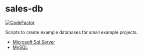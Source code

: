 # sales-db 

[![CodeFactor](https://www.codefactor.io/repository/github/xmagee/sales-db/badge)](https://www.codefactor.io/repository/github/xmagee/sales-db)

Scripts to create example databases for small example projects.

* [Microsoft Sql Server](scripts/mssql.sql)
* [MySQL](scripts/mysql.sql)